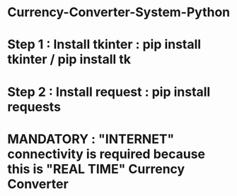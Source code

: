 # Currency-Converter-System-Python
# Step 1 : Install tkinter : pip install tkinter / pip install tk
# Step 2 : Install request : pip install requests
# MANDATORY : "INTERNET" connectivity is required because this is "REAL TIME" Currency Converter
